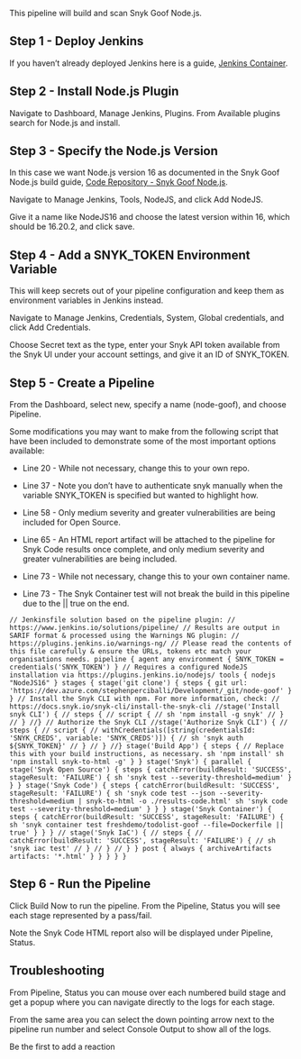 This pipeline will build and scan Snyk Goof Node.js.

## Step 1 - Deploy Jenkins

If you haven’t already deployed Jenkins here is a guide, [Jenkins Container](https://snyksec.atlassian.net/wiki/spaces/~629db3cb76c0360069f263e7/blog/2023/11/20/1757020255).

## Step 2 - Install Node.js Plugin

Navigate to Dashboard, Manage Jenkins, Plugins. From Available plugins search for Node.js and install.

## Step 3 - Specify the Node.js Version

In this case we want Node.js version 16 as documented in the Snyk Goof Node.js build guide, [Code Repository - Snyk Goof Node.js](https://snyksec.atlassian.net/wiki/spaces/~629db3cb76c0360069f263e7/blog/2023/11/17/1754398813).

Navigate to Manage Jenkins, Tools, NodeJS, and click Add NodeJS.

Give it a name like NodeJS16 and choose the latest version within 16, which should be 16.20.2, and click save.

## Step 4 - Add a SNYK\_TOKEN Environment Variable

This will keep secrets out of your pipeline configuration and keep them as environment variables in Jenkins instead.

Navigate to Manage Jenkins, Credentials, System, Global credentials, and click Add Credentials.

Choose Secret text as the type, enter your Snyk API token available from the Snyk UI under your account settings, and give it an ID of SNYK\_TOKEN.

## Step 5 - Create a Pipeline

From the Dashboard, select new, specify a name (node-goof), and choose Pipeline.

Some modifications you may want to make from the following script that have been included to demonstrate some of the most important options available:

-   Line 20 - While not necessary, change this to your own repo.
    
-   Line 37 - Note you don’t have to authenticate snyk manually when the variable SNYK\_TOKEN is specified but wanted to highlight how.
    
-   Line 58 - Only medium severity and greater vulnerabilities are being included for Open Source.
    
-   Line 65 - An HTML report artifact will be attached to the pipeline for Snyk Code results once complete, and only medium severity and greater vulnerabilities are being included.
    
-   Line 73 - While not necessary, change this to your own container name.
    
-   Line 73 - The Snyk Container test will not break the build in this pipeline due to the || true on the end.
    

`// Jenkinsfile solution based on the pipeline plugin: // https://www.jenkins.io/solutions/pipeline/ // Results are output in SARIF format & processed using the Warnings NG plugin: // https://plugins.jenkins.io/warnings-ng/ // Please read the contents of this file carefully & ensure the URLs, tokens etc match your organisations needs. pipeline { agent any environment { SNYK_TOKEN = credentials('SNYK_TOKEN') } // Requires a configured NodeJS installation via https://plugins.jenkins.io/nodejs/ tools { nodejs "NodeJS16" } stages { stage('git clone') { steps { git url: 'https://dev.azure.com/stephenperciballi/Development/_git/node-goof' } } // Install the Snyk CLI with npm. For more information, check: // https://docs.snyk.io/snyk-cli/install-the-snyk-cli //stage('Install snyk CLI') { // steps { // script { // sh 'npm install -g snyk' // } // } //} // Authorize the Snyk CLI //stage('Authorize Snyk CLI') { // steps { // script { // withCredentials([string(credentialsId: 'SNYK_CREDS', variable: 'SNYK_CREDS')]) { // sh 'snyk auth ${SNYK_TOKEN}' // } // } //} stage('Build App') { steps { // Replace this with your build instructions, as necessary. sh 'npm install' sh 'npm install snyk-to-html -g' } } stage('Snyk') { parallel { stage('Snyk Open Source') { steps { catchError(buildResult: 'SUCCESS', stageResult: 'FAILURE') { sh 'snyk test --severity-threshold=medium' } } } stage('Snyk Code') { steps { catchError(buildResult: 'SUCCESS', stageResult: 'FAILURE') { sh 'snyk code test --json --severity-threshold=medium | snyk-to-html -o ./results-code.html' sh 'snyk code test --severity-threshold=medium' } } } stage('Snyk Container') { steps { catchError(buildResult: 'SUCCESS', stageResult: 'FAILURE') { sh 'snyk container test freshdemo/todolist-goof --file=Dockerfile || true' } } } // stage('Snyk IaC') { // steps { // catchError(buildResult: 'SUCCESS', stageResult: 'FAILURE') { // sh 'snyk iac test' // } // } // } } post { always { archiveArtifacts artifacts: '*.html' } } } } }`

## Step 6 - Run the Pipeline

Click Build Now to run the pipeline. From the Pipeline, Status you will see each stage represented by a pass/fail.

Note the Snyk Code HTML report also will be displayed under Pipeline, Status.

## Troubleshooting

From Pipeline, Status you can mouse over each numbered build stage and get a popup where you can navigate directly to the logs for each stage.

From the same area you can select the down pointing arrow next to the pipeline run number and select Console Output to show all of the logs.

Be the first to add a reaction